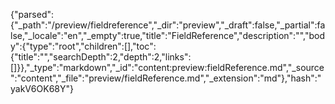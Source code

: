 {"parsed":{"_path":"/preview/fieldreference","_dir":"preview","_draft":false,"_partial":false,"_locale":"en","_empty":true,"title":"FieldReference","description":"","body":{"type":"root","children":[],"toc":{"title":"","searchDepth":2,"depth":2,"links":[]}},"_type":"markdown","_id":"content:preview:fieldReference.md","_source":"content","_file":"preview/fieldReference.md","_extension":"md"},"hash":"yakV6OK68Y"}